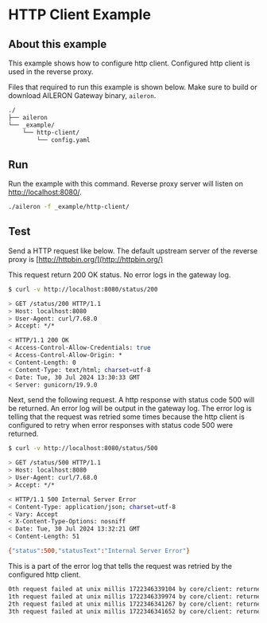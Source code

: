 # HTTP Client Example

## About this example

This example shows how to configure http client.
Configured http client is used in the reverse proxy.

Files that required to run this example is shown below.
Make sure to build or download AILERON Gateway binary, `aileron`.

```txt
./
├── aileron
└── _example/
    └── http-client/
        └── config.yaml
```

## Run

Run the example with this command.
Reverse proxy server will listen on  [http://localhost:8080/](http://localhost:8080/).

```bash
./aileron -f _example/http-client/
```

## Test

Send a HTTP request like below.
The default upstream server of the reverse proxy is [http://httpbin.org/](http://httpbin.org/)

This request return 200 OK status.
No error logs in the gateway log.

```bash
$ curl -v http://localhost:8080/status/200

> GET /status/200 HTTP/1.1
> Host: localhost:8080
> User-Agent: curl/7.68.0
> Accept: */*

< HTTP/1.1 200 OK
< Access-Control-Allow-Credentials: true
< Access-Control-Allow-Origin: *
< Content-Length: 0
< Content-Type: text/html; charset=utf-8
< Date: Tue, 30 Jul 2024 13:30:33 GMT
< Server: gunicorn/19.9.0
```

Next, send the following request.
A http response with status code 500 will be returned.
An error log will be output in the gateway log.
The error log is telling that the request was retried some times because the http client is configured to retry when error responses with status code 500 were returned.

```bash
$ curl -v http://localhost:8080/status/500

> GET /status/500 HTTP/1.1
> Host: localhost:8080
> User-Agent: curl/7.68.0
> Accept: */*

< HTTP/1.1 500 Internal Server Error
< Content-Type: application/json; charset=utf-8
< Vary: Accept
< X-Content-Type-Options: nosniff
< Date: Tue, 30 Jul 2024 13:32:21 GMT
< Content-Length: 51

{"status":500,"statusText":"Internal Server Error"}
```

This is a part of the error log that tells the request was retried by the configured http client.

```txt
0th request failed at unix millis 1722346339104 by core/client: returned status code is 500; 
1th request failed at unix millis 1722346339974 by core/client: returned status code is 500;
2th request failed at unix millis 1722346341267 by core/client: returned status code is 500;
3th request failed at unix millis 1722346341652 by core/client: returned status code is 500
```
